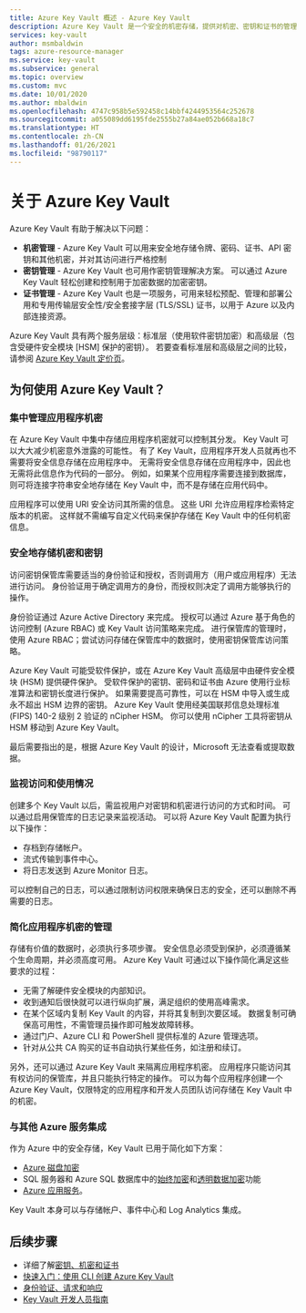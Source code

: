 ```yaml
---
title: Azure Key Vault 概述 - Azure Key Vault
description: Azure Key Vault 是一个安全的机密存储，提供对机密、密钥和证书的管理，所有这些都由硬件安全模块支持。
services: key-vault
author: msmbaldwin
tags: azure-resource-manager
ms.service: key-vault
ms.subservice: general
ms.topic: overview
ms.custom: mvc
ms.date: 10/01/2020
ms.author: mbaldwin
ms.openlocfilehash: 4747c958b5e592458c14bbf4244953564c252678
ms.sourcegitcommit: a055089dd6195fde2555b27a84ae052b668a18c7
ms.translationtype: HT
ms.contentlocale: zh-CN
ms.lasthandoff: 01/26/2021
ms.locfileid: "98790117"
---
```

# <a name="about-azure-key-vault"></a>关于 Azure Key Vault

Azure Key Vault 有助于解决以下问题：

- **机密管理** - Azure Key Vault 可以用来安全地存储令牌、密码、证书、API 密钥和其他机密，并对其访问进行严格控制
- **密钥管理** - Azure Key Vault 也可用作密钥管理解决方案。 可以通过 Azure Key Vault 轻松创建和控制用于加密数据的加密密钥。 
- **证书管理** - Azure Key Vault 也是一项服务，可用来轻松预配、管理和部署公用和专用传输层安全性/安全套接字层 (TLS/SSL) 证书，以用于 Azure 以及内部连接资源。

Azure Key Vault 具有两个服务层级：标准层（使用软件密钥加密）和高级层（包含受硬件安全模块 [HSM] 保护的密钥）。 若要查看标准层和高级层之间的比较，请参阅 [Azure Key Vault 定价页](https://azure.microsoft.com/pricing/details/key-vault/)。

## <a name="why-use-azure-key-vault"></a>为何使用 Azure Key Vault？

### <a name="centralize-application-secrets"></a>集中管理应用程序机密

在 Azure Key Vault 中集中存储应用程序机密就可以控制其分发。 Key Vault 可以大大减少机密意外泄露的可能性。 有了 Key Vault，应用程序开发人员就再也不需要将安全信息存储在应用程序中。 无需将安全信息存储在应用程序中，因此也无需将此信息作为代码的一部分。 例如，如果某个应用程序需要连接到数据库， 则可将连接字符串安全地存储在 Key Vault 中，而不是存储在应用代码中。

应用程序可以使用 URI 安全访问其所需的信息。 这些 URI 允许应用程序检索特定版本的机密。 这样就不需编写自定义代码来保护存储在 Key Vault 中的任何机密信息。

### <a name="securely-store-secrets-and-keys"></a>安全地存储机密和密钥

访问密钥保管库需要适当的身份验证和授权，否则调用方（用户或应用程序）无法进行访问。 身份验证用于确定调用方的身份，而授权则决定了调用方能够执行的操作。

身份验证通过 Azure Active Directory 来完成。 授权可以通过 Azure 基于角色的访问控制 (Azure RBAC) 或 Key Vault 访问策略来完成。 进行保管库的管理时，使用 Azure RBAC；尝试访问存储在保管库中的数据时，使用密钥保管库访问策略。

Azure Key Vault 可能受软件保护，或在 Azure Key Vault 高级层中由硬件安全模块 (HSM) 提供硬件保护。 受软件保护的密钥、密码和证书由 Azure 使用行业标准算法和密钥长度进行保护。  如果需要提高可靠性，可以在 HSM 中导入或生成永不超出 HSM 边界的密钥。 Azure Key Vault 使用经美国联邦信息处理标准 (FIPS) 140-2 级别 2 验证的 nCipher HSM。 你可以使用 nCipher 工具将密钥从 HSM 移动到 Azure Key Vault。

最后需要指出的是，根据 Azure Key Vault 的设计，Microsoft 无法查看或提取数据。

### <a name="monitor-access-and-use"></a>监视访问和使用情况

创建多个 Key Vault 以后，需监视用户对密钥和机密进行访问的方式和时间。 可以通过启用保管库的日志记录来监视活动。 可以将 Azure Key Vault 配置为执行以下操作：

- 存档到存储帐户。
- 流式传输到事件中心。
- 将日志发送到 Azure Monitor 日志。

可以控制自己的日志，可以通过限制访问权限来确保日志的安全，还可以删除不再需要的日志。

### <a name="simplified-administration-of-application-secrets"></a>简化应用程序机密的管理

存储有价值的数据时，必须执行多项步骤。 安全信息必须受到保护，必须遵循某个生命周期，并必须高度可用。 Azure Key Vault 可通过以下操作简化满足这些要求的过程：

- 无需了解硬件安全模块的内部知识。
- 收到通知后很快就可以进行纵向扩展，满足组织的使用高峰需求。
- 在某个区域内复制 Key Vault 的内容，并将其复制到次要区域。 数据复制可确保高可用性，不需管理员操作即可触发故障转移。
- 通过门户、Azure CLI 和 PowerShell 提供标准的 Azure 管理选项。
- 针对从公共 CA 购买的证书自动执行某些任务，如注册和续订。

另外，还可以通过 Azure Key Vault 来隔离应用程序机密。 应用程序只能访问其有权访问的保管库，并且只能执行特定的操作。 可以为每个应用程序创建一个 Azure Key Vault，仅限特定的应用程序和开发人员团队访问存储在 Key Vault 中的机密。

### <a name="integrate-with-other-azure-services"></a>与其他 Azure 服务集成

作为 Azure 中的安全存储，Key Vault 已用于简化如下方案：
-  [Azure 磁盘加密](../../security/fundamentals/encryption-overview.md)
-  SQL 服务器和 Azure SQL 数据库中的[始终加密]( https://docs.microsoft.com/sql/relational-databases/security/encryption/always-encrypted-database-engine)和[透明数据加密]( https://docs.microsoft.com/sql/relational-databases/security/encryption/transparent-data-encryption?view=sql-server-ver15)功能
- [Azure 应用服务]( https://docs.microsoft.com/azure/app-service/configure-ssl-certificate)。 

Key Vault 本身可以与存储帐户、事件中心和 Log Analytics 集成。

## <a name="next-steps"></a>后续步骤

- 详细了解[密钥、机密和证书](about-keys-secrets-certificates.md)
- [快速入门：使用 CLI 创建 Azure Key Vault](../secrets/quick-create-cli.md)
- [身份验证、请求和响应](../general/authentication-requests-and-responses.md)
- [Key Vault 开发人员指南](../general/developers-guide.md)
